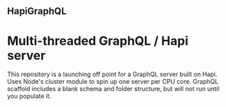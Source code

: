 ## HapiGraphQL

# Multi-threaded GraphQL / Hapi server

This repository is a launching off point for a GraphQL server built on Hapi.
Uses Node's cluster module to spin up one server per CPU core.
GraphQL scaffold includes a blank schema and folder structure, but will not run until you populate it.
